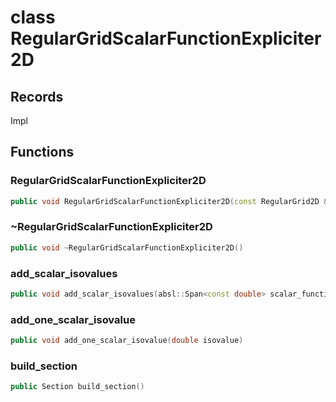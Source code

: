 # class RegularGridScalarFunctionExpliciter2D


## Records

Impl



## Functions

### RegularGridScalarFunctionExpliciter2D

```cpp
public void RegularGridScalarFunctionExpliciter2D(const RegularGrid2D & grid, string_view scalar_function_name)
```


### ~RegularGridScalarFunctionExpliciter2D

```cpp
public void ~RegularGridScalarFunctionExpliciter2D()
```


### add_scalar_isovalues

```cpp
public void add_scalar_isovalues(absl::Span<const double> scalar_function_values)
```


### add_one_scalar_isovalue

```cpp
public void add_one_scalar_isovalue(double isovalue)
```


### build_section

```cpp
public Section build_section()
```




